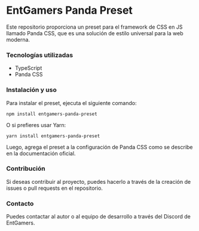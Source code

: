 # EntGamers Panda Preset

Este repositorio proporciona un preset para el framework de CSS en JS llamado Panda CSS, que es una solución de estilo universal para la web moderna.

### Tecnologías utilizadas

- TypeScript
- Panda CSS

### Instalación y uso

Para instalar el preset, ejecuta el siguiente comando:

```
npm install entgamers-panda-preset
```

O si prefieres usar Yarn:

```
yarn install entgamers-panda-preset
```

Luego, agrega el preset a la configuración de Panda CSS como se describe en la documentación oficial.

### Contribución

Si deseas contribuir al proyecto, puedes hacerlo a través de la creación de issues o pull requests en el repositorio.

### Contacto

Puedes contactar al autor o al equipo de desarrollo a través del Discord de EntGamers.